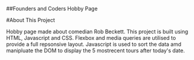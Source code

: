 ##Founders and Coders Hobby Page

#About This Project

Hobby page made about comedian Rob Beckett. This project is built using HTML, Javascript and CSS. Flexbox and
media queries are utilised to provide a full repsonsive layout. Javascript is used to sort the data amd
manipluate the DOM to display the 5 mostrecent tours after today's date.
